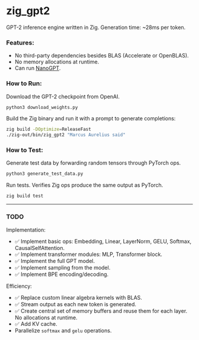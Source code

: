 # zig_gpt2
GPT-2 inference engine written in Zig. Generation time: ~28ms per token.

### Features:
* No third-party dependencies besides BLAS (Accelerate or OpenBLAS).
* No memory allocations at runtime.
* Can run [NanoGPT](https://github.com/karpathy/nanoGPT).

### How to Run:

Download the GPT-2 checkpoint from OpenAI.
```bash
python3 download_weights.py
```

Build the Zig binary and run it with a prompt to generate completions:
```bash
zig build -DOptimize=ReleaseFast
./zig-out/bin/zig_gpt2 "Marcus Aurelius said"
```

### How to Test:

Generate test data by forwarding random tensors through PyTorch ops.
```bash
python3 generate_test_data.py
```

Run tests. Verifies Zig ops produce the same output as PyTorch.
```bash
zig build test
```

---

### TODO

Implementation:
* ✅ Implement basic ops: Embedding, Linear, LayerNorm, GELU, Softmax, CausalSelfAttention.
* ✅ Implement transformer modules: MLP, Transformer block.
* ✅ Implement the full GPT model.
* ✅ Implement sampling from the model.
* ✅ Implement BPE encoding/decoding.
    
Efficiency:
* ✅ Replace custom linear algebra kernels with BLAS.
* ✅ Stream output as each new token is generated.
* ✅ Create central set of memory buffers and reuse them for each layer. No allocations at runtime.
* ✅ Add KV cache.
* Parallelize `softmax` and `gelu` operations.
